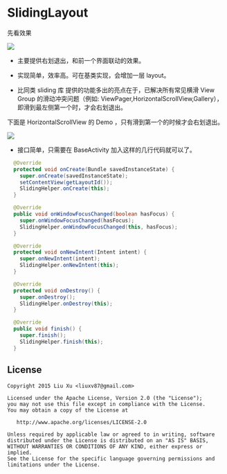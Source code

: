 # SlidingLayout

先看效果

![](https://raw.githubusercontent.com/liuxv/SlidingLayout/master/package/demo/sliding.gif)

* 主要提供右划退出，和前一个界面联动的效果。

* 实现简单，效率高。可在基类实现，会增加一层 layout。

* 比同类 sliding 库 提供的功能多出的亮点在于，已解决所有常见横滑 View Group 的滑动冲突问题（例如: ViewPager,HorizontalScrollView,Gallery），即滑到最左侧第一个时，才会右划退出。


下面是 HorizontalScrollView 的 Demo ，只有滑到第一个的时候才会右划退出。

![](https://raw.githubusercontent.com/liuxv/SlidingLayout/master/package/demo/horizontal.gif)


* 接口简单，只需要在 BaseActivity 加入这样的几行代码就可以了。

```java
  @Override
  protected void onCreate(Bundle savedInstanceState) {
    super.onCreate(savedInstanceState);
    setContentView(getLayoutId());
    SlidingHelper.onCreate(this);
  }

  @Override
  public void onWindowFocusChanged(boolean hasFocus) {
    super.onWindowFocusChanged(hasFocus);
    SlidingHelper.onWindowFocusChanged(this, hasFocus);
  }

  @Override
  protected void onNewIntent(Intent intent) {
    super.onNewIntent(intent);
    SlidingHelper.onNewIntent(this);
  }

  @Override
  protected void onDestroy() {
    super.onDestroy();
    SlidingHelper.onDestroy(this);
  }

  @Override
  public void finish() {
    super.finish();
    SlidingHelper.finish(this);
  }
```


License
-------

    Copyright 2015 Liu Xu <liuxv87@gmail.com>

    Licensed under the Apache License, Version 2.0 (the "License");
    you may not use this file except in compliance with the License.
    You may obtain a copy of the License at

       http://www.apache.org/licenses/LICENSE-2.0

    Unless required by applicable law or agreed to in writing, software
    distributed under the License is distributed on an "AS IS" BASIS,
    WITHOUT WARRANTIES OR CONDITIONS OF ANY KIND, either express or implied.
    See the License for the specific language governing permissions and
    limitations under the License.

